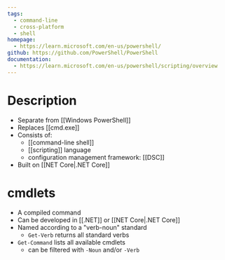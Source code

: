 ```yaml
---
tags:
  - command-line
  - cross-platform
  - shell
homepage:
  - https://learn.microsoft.com/en-us/powershell/
github: https://github.com/PowerShell/PowerShell
documentation:
  - https://learn.microsoft.com/en-us/powershell/scripting/overview
---
```

# Description
- Separate from [[Windows PowerShell]]
- Replaces [[cmd.exe]]
- Consists of:
	- [[command-line shell]]
	- [[scripting]] language
	- configuration management framework: [[DSC]]
- Built on [[NET Core|.NET Core]]
# cmdlets
- A compiled command
- Can be developed in [[.NET]] or [[NET Core|.NET Core]]
- Named according to a "verb-noun" standard
	- `Get-Verb` returns all standard verbs
- `Get-Command` lists all available cmdlets
	- can be filtered with `-Noun` and/or `-Verb`